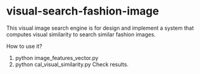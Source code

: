 # visual-search-fashion-image
This visual image search engine is for  design and implement a system that computes visual similarity to search similar fashion images.

How to use it?
1. python image_features_vector.py
2. python cal_visual_similarity.py
Check results.

